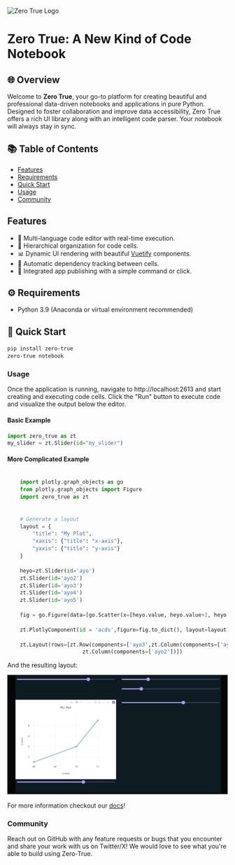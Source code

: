 ![Zero True Logo](zt_frontend/src/assets/logo.png)

# Zero True: A New Kind of Code Notebook



## 🌐 Overview

Welcome to **Zero True**, your go-to platform for creating beautiful and professional data-driven notebooks and applications in pure Python. Designed to foster collaboration and improve data accessibility, Zero True offers a rich UI library along with an intelligent code parser. Your notebook will always stay in sync.

## 📚 Table of Contents

- [Features](#-features)
- [Requirements](#-requirements)
- [Quick Start](#-quick-start)
- [Usage](#-usage)
- [Community](#-community)

## Features

- 📝 Multi-language code editor with real-time execution.
- 🌌 Hierarchical organization for code cells.
- 📊 Dynamic UI rendering with beautiful [Vuetify](https://vuetifyjs.com/en/) components.
- 🔄 Automatic dependency tracking between cells.
- 🚀 Integrated app publishing with a simple command or click.


## ⚙ Requirements

- Python 3.9 (Anaconda or virtual environment recommended)

## 🚀 Quick Start

```bash
pip install zero-true
zero-true notebook
```

### Usage 

Once the application is running, navigate to http://localhost:2613 and start creating and executing code cells. Click the "Run" button to execute code and visualize the output below the editor. 

#### Basic Example

```python
import zero_true as zt
my_slider = zt.Slider(id="my_slider")
```


#### More Complicated Example

```python

    import plotly.graph_objects as go
    from plotly.graph_objects import Figure
    import zero_true as zt


    # Generate a layout
    layout = {
        "title": "My Plot",
        "xaxis": {"title": "x-axis"},
        "yaxis": {"title": "y-axis"}
    }

    heyo=zt.Slider(id='ayo')
    zt.Slider(id='ayo2')
    zt.Slider(id='ayo3')
    zt.Slider(id='ayo4')
    zt.Slider(id='ayo5')

    fig = go.Figure(data=[go.Scatter(x=[heyo.value, heyo.value+2, heyo.value+3], y=[1, 4, 9])])

    zt.PlotlyComponent(id = 'acds',figure=fig.to_dict(), layout=layout)

    zt.Layout(rows=[zt.Row(components=['ayo3',zt.Column(components=['ayo4','ayo5'])])],columns=[zt.Column(components=['acds','ayo']),
                        zt.Column(components=['ayo2'])])


```

And the resulting layout:

![More Complicated Example](/docs/assets/example_layout.png)


For more information checkout our [docs](https://docs.zero-true.com/)!


### Community

Reach out on GitHub with any feature requests or bugs that you encounter and share your work with us on Twitter/X! We would love to see what you're able to build using Zero-True. 